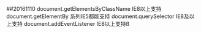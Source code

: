 ##20161110
document.getElementsByClassName IE8以上支持
document.getElementBy 系列IE5都能支持
document.querySelector IE8及以上支持
document.addEventListener IE8以上支持ß